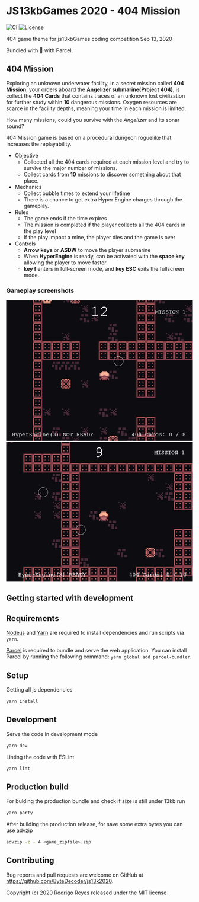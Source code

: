 # JS13kbGames 2020 - 404 Mission

![CI](https://github.com/ByteDecoder/js13k2020/workflows/CI/badge.svg)
![License](https://img.shields.io/badge/license-MIT-green)

404 game theme for js13kbGames coding competition Sep 13, 2020

Bundled with 🖤 with Parcel.

## 404 Mission

Exploring an unknown underwater facility, in a secret mission called **404 Mission**, your orders aboard the **Angelizer submarine(Project 404)**, is collect the **404 Cards** that contains traces of an unknown lost civilization for further study
within **10** dangerous missions. Oxygen resources are scarce in the facility depths, meaning your time in each mission is limited.

How many missions, could you survive with the *Angelizer* and its sonar sound?

404 Mission game is based on a procedural dungeon roguelike that increases the replayability.

- Objective
  - Collected all the 404 cards required at each mission level and try to survive the major number of missions.
  - Collect cards from **10** missions to discover something about that place.
- Mechanics
  - Collect bubble times to extend your lifetime
  - There is a chance to get extra Hyper Engine charges through the gameplay.
- Rules
  - The game ends if the time expires
  - The mission is completed if the player collects all the 404 cards in the play level
  - If the play impact a mine, the player dies and the game is over
- Controls
  - **Arrow keys** or **ASDW** to move the player submarine
  - When **HyperEngine** is ready, can be activated with the **space key** allowing the player to move faster.
  - **key f** enters in full-screen mode, and **key ESC** exits the fullscreen mode.

### Gameplay screenshots

![Screenshot One](./media/screen_shoot1.png)
![Screenshot Two](./media/screen_shoot2.png)

## Getting started with development

## Requirements

[Node.js](https://nodejs.org) and [Yarn](https://yarnpkg.com/) are required to install dependencies and run scripts via `yarn`.

[Parcel](https://parceljs.org/getting_started.html) is required to bundle and serve the web application. You can install Parcel by running the following command: `yarn global add parcel-bundler`.

## Setup

Getting all js dependencies

```bash
yarn install
```

## Development

Serve the code in development mode

```bash
yarn dev
```

Linting the code with ESLint

```bash
yarn lint
```

## Production build

For bulding the production bundle and check if size is still under 13kb run

```bash
yarn party
```

After building the production release, for save some extra bytes you can use advzip

```bash
advzip -z - 4 <game_zipfile>.zip
```

## Contributing

Bug reports and pull requests are welcome on GitHub at <https://github.com/ByteDecoder/js13k2020>.

Copyright (c) 2020 [Rodrigo Reyes](https://twitter.com/bytedecoder) released under the MIT license
